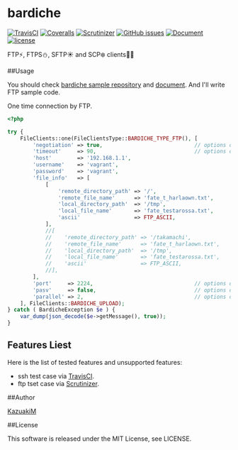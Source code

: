 bardiche
===

[![TravisCI](https://travis-ci.org/KazuakiM/bardiche.svg?branch=master)](https://travis-ci.org/KazuakiM/bardiche)
[![Coveralls](https://img.shields.io/coveralls/KazuakiM/bardiche.svg?style=flat-square)](https://coveralls.io/github/KazuakiM/bardiche?branch=master)
[![Scrutinizer](https://img.shields.io/scrutinizer/g/KazuakiM/bardiche.svg?style=flat-square)](https://scrutinizer-ci.com/g/KazuakiM/bardiche/)
[![GitHub issues](https://img.shields.io/github/issues/KazuakiM/bardiche.svg?style=flat-square)](https://github.com/KazuakiM/bardiche/issues)
[![Document](https://img.shields.io/badge/document-gh--pages-brightgreen.svg?style=flat-square)](http://kazuakim.github.io/bardiche/)
[![license](https://img.shields.io/github/license/KazuakiM/bardiche.svg?style=flat-square)](https://raw.githubusercontent.com/KazuakiM/bardiche/master/LICENSE)

FTP:zap:, FTPS:snowman:, SFTP:sunny: and SCP:snowflake: clients:jack_o_lantern::sparkles:

##Usage

You should check [bardiche sample repository](https://github.com/KazuakiM/bardiche-samples) and [document](http://kazuakim.github.io/bardiche/). And I'll write FTP sample code.

One time connection by FTP.
```php
<?php

try {
    FileClients::one(FileClientsType::BARDICHE_TYPE_FTP(), [
        'negotiation' => true,                             // options default: fallse
        'timeout'     => 90,                               // options default: 90
        'host'        => '192.168.1.1',
        'username'    => 'vagrant',
        'password'    => 'vagrant',
        'file_info'   => [
            [
                'remote_directory_path' => '/',
                'remote_file_name'      => 'fate_t_harlaown.txt',
                'local_directory_path'  => '/tmp',
                'local_file_name'       => 'fate_testarossa.txt',
                'ascii'                 => FTP_ASCII,
            ],
            //[
            //    'remote_directory_path' => '/takamachi',
            //    'remote_file_name'      => 'fate_t_harlaown.txt',
            //    'local_directory_path'  => '/tmp',
            //    'local_file_name'       => 'fate_testarossa.txt',
            //    'ascii'                 => FTP_ASCII,
            //],
        ],
        'port'     => 2224,                                // options default: 21
        'pasv'     => false,                               // options default: true
        'parallel' => 2,                                   // options default: 0
    ], FileClients::BARDICHE_UPLOAD);
} catch ( BardicheException $e ) {
    var_dump(json_decode($e->getMessage(), true));
}
```

## Features Liest

Here is the list of tested features and unsupported features:

* ssh test case via [TravisCI](https://travis-ci.org/KazuakiM/bardiche).
* ftp tset case via [Scrutinizer](https://scrutinizer-ci.com/g/KazuakiM/bardiche/).

##Author

[KazuakiM](https://github.com/KazuakiM/)

##License

This software is released under the MIT License, see LICENSE.
